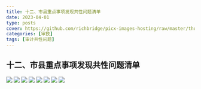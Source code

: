 ```yaml
---
title: 十二、市县重点事项发现共性问题清单
date: 2023-04-01
type: posts
cover: https://github.com/richbridge/picx-images-hosting/raw/master/thumbnail/审技.avif
categories: [审技]
tags: [审计共性问题]
---
```

## 十二、市县重点事项发现共性问题清单

![](https://github.com/richbridge/picx-images-hosting/raw/master/审技/共性问题清单/市县重点事项发现共性问题清单/市县重点事项发现共性问题清单_1.avif)
![](https://github.com/richbridge/picx-images-hosting/raw/master/审技/共性问题清单/市县重点事项发现共性问题清单/市县重点事项发现共性问题清单_2.avif)
![](https://github.com/richbridge/picx-images-hosting/raw/master/审技/共性问题清单/市县重点事项发现共性问题清单/市县重点事项发现共性问题清单_3.avif)
![](https://github.com/richbridge/picx-images-hosting/raw/master/审技/共性问题清单/市县重点事项发现共性问题清单/市县重点事项发现共性问题清单_4.avif)
![](https://github.com/richbridge/picx-images-hosting/raw/master/审技/共性问题清单/市县重点事项发现共性问题清单/市县重点事项发现共性问题清单_5.avif)
![](https://github.com/richbridge/picx-images-hosting/raw/master/审技/共性问题清单/市县重点事项发现共性问题清单/市县重点事项发现共性问题清单_6.avif)
![](https://github.com/richbridge/picx-images-hosting/raw/master/审技/共性问题清单/市县重点事项发现共性问题清单/市县重点事项发现共性问题清单_7.avif)
![](https://github.com/richbridge/picx-images-hosting/raw/master/审技/共性问题清单/市县重点事项发现共性问题清单/市县重点事项发现共性问题清单_8.avif)

